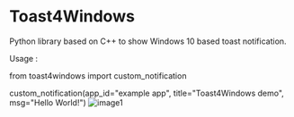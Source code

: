 # Toast4Windows
Python library based on C++ to show Windows 10 based toast notification.

Usage :

from toast4windows import custom_notification

custom_notification(app_id="example app",
                     title="Toast4Windows demo",
                     msg="Hello World!")
![image1](https://user-images.githubusercontent.com/16394203/127767300-2da78b35-b832-416a-a92b-4ff393c7b23d.PNG)
